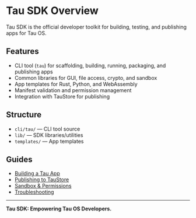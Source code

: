 # Tau SDK Overview

Tau SDK is the official developer toolkit for building, testing, and publishing apps for Tau OS.

## Features
- CLI tool (`tau`) for scaffolding, building, running, packaging, and publishing apps
- Common libraries for GUI, file access, crypto, and sandbox
- App templates for Rust, Python, and WebAssembly
- Manifest validation and permission management
- Integration with TauStore for publishing

## Structure
- `cli/tau/` — CLI tool source
- `lib/` — SDK libraries/utilities
- `templates/` — App templates

## Guides
- [Building a Tau App](./building.md)
- [Publishing to TauStore](./publishing.md)
- [Sandbox & Permissions](./sandbox.md)
- [Troubleshooting](./troubleshooting.md)

---

**Tau SDK: Empowering Tau OS Developers.** 